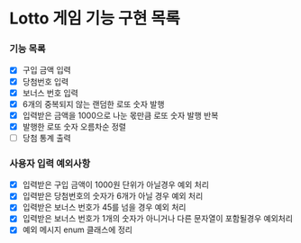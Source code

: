 # Lotto 게임 기능 구현 목록

### 기능 목록
- [x] 구입 금액 입력
- [x] 당첨번호 입력
- [x] 보너스 번호 입력
- [x] 6개의 중복되지 않는 랜덤한 로또 숫자 발행
- [x] 입력받은 금액을 1000으로 나눈 몫만큼 로또 숫자 발행 반복
- [x] 발행한 로또 숫자 오름차순 정렬
- [ ] 당첨 통계 출력

### 사용자 입력 예외사항   
- [x] 입력받은 구입 금액이 1000원 단위가 아닐경우 예외 처리
- [x] 입력받은 당첨번호의 숫자가 6개가 아닐 경우 예외 처리
- [x] 입력받은 보너스 번호가 45를 넘을 경우 예외 처리
- [x] 입력받은 보너스 번호가 1개의 숫자가 아니거나 다른 문자열이 포함될경우 예외처리
- [x] 예외 메시지 enum 클래스에 정리
